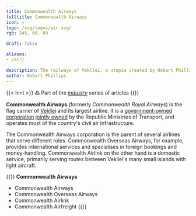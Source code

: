```yaml
---
title: Commonwealth Airways
fulltitle: Commonwealth Airways
icon: ✈️
logo: /svg/logos/air.svg/
rgb: 245, 60, 89

draft: false

aliases:
- /air/

description: The railways of Vekllei, a utopia created by Hobart Phillips.
author: Hobart Phillips
---
```

{{< hint >}}
߷ Part of the *[industry](/industry/)* series of articles
{{</hint>}}

**Commonwealth Airways** (formerly *Commonwealth Royal Airways*) is the flag carrier of [<span class="fi fi-com"></span> Vekllei](/vekllei/) and its largest airline. It is a [government-owned corporation](/assets/) [jointly owned](/bulletin/government-ownership/) by the Republic Ministries of Transport, and operates most of the country's civil air infrastructure.

The Commonwealth Airways corporation is the parent of several airlines that serve different roles. Commonwealth Overseas Airways, for example, provides international services and specialises in foreign bookings and money-handling. Commonwealth Airlink on the other hand is a domestic service, primarily serving routes between Vekllei's many small islands with light aircraft.

{{<hint panel>}}
**Commonwealth Airways**

* Commonwealth Airways
* Commonwealth Overseas Airways
* Commonwealth Airlink
* Commonwealth Airfreight
{{</hint>}}

<!-- TODO: Add fleet -->

